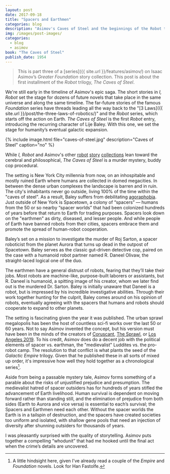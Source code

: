 ```yaml
---
layout: post
date: 2017-09-18
title: "Spacers and Earthmen"
categories: blog
description: "Asimov's Caves of Steel and the beginnings of the Robot trilogy."
img: /images/post-images/
categories:
  - blog
  - asimov
book: "The Caves of Steel"
publish_date: 1954
---
```


> This is part three of a [series]({{ site.url }}/features/asimov/) on Isaac
> Asimov’s _Greater Foundation_ story collection. This post is about the first
> installment of the _Robot_ trilogy, _The Caves of Steel_.

We're still early in the timeline of Asimov's epic saga. The short stories in _I, Robot_ set the stage for dozens of future novels that take place in the same universe and along the same timeline. The far-future stories of the famous _Foundation_ series have threads leading all the way back to the "[3 Laws]({{ site.url }}/post/the-three-laws-of-robotics/)" and the _Robot_ series, which starts off the action on Earth. _The Caves of Steel_ is the first _Robot_ entry, introducing the recurring character of Lije Baley. With this one, we set the stage for humanity’s eventual galactic expansion.

{% include image.html file="caves-of-steel.jpg" description="Caves of Steel" caption="no" %}

While _I, Robot_ and Asimov's other [robot](https://www.goodreads.com/book/show/41818.Robot_Dreams) [story](https://www.goodreads.com/book/show/41823.Robot_Visions) [collections](https://www.goodreads.com/book/show/50091.The_Complete_Robot) lean toward the cerebral and philosophical, _The Caves of Steel_ is a murder mystery, buddy cop procedural.

The setting is New York City millennia from now, on an inhospitable and mostly ruined Earth where humans are collected in domed megacities. In between the dense urban complexes the landscape is barren and in ruin. The city's inhabitants never go outside, living 100% of the time within the "caves of steel". As a result, Baley suffers from debilitating [agoraphobia](https://en.wikipedia.org/wiki/Agoraphobia). Just outside of New York is Spacetown, a colony of “spacers” — humans from the 50 or so nearby “spacer worlds” that had been colonized hundreds of years before that return to Earth for trading purposes. Spacers look down on the "earthmen" as dirty, diseased, and lesser people. And while people of Earth have banned robots from their cities, spacers embrace them and promote the spread of human-robot cooperation.

Baley’s set on a mission to investigate the murder of Roj Sarton, a spacer roboticist from the planet Aurora that turns up dead in the outpost of Spacetown. Baley serves as the classic gut-driven detective cop, paired on the case with a humanoid robot partner named R. Daneel Olivaw, the straight-laced logical one of the duo.

The earthmen have a general distrust of robots, fearing that they’ll take their jobs. Most robots are machine-like, purpose-built laborers or assistants, but R. Daneel is humanoid, a spitting image of his creator, whom we later find out is the murdered Dr. Sarton. Baley is initially unaware that Daneel is a robot, but is impressed by his incredible investigative abilities. Through their work together hunting for the culprit, Baley comes around on his opinion of robots, eventually agreeing with the spacers that humans and robots should cooperate to expand to other planets.

The setting is fascinating given the year it was published. The urban sprawl megalopolis has been the host of countless sci-fi works over the last 50 or 60 years. Not to say Asimov invented the concept, but his version must have been in the minds of the creators of [Coruscant](https://en.wikipedia.org/wiki/Coruscant), [The Sprawl](https://en.wikipedia.org/wiki/The_Sprawl), or [Los Angeles 2019](https://en.wikipedia.org/wiki/Blade_Runner). To his credit, Asimov does do a decent job with the political elements of spacer vs. earthman, the "medievalist" Luddites vs. the pro-robot camp. The resolution to that conflict is what plants the seed of the _Galactic Empire_ trilogy. Given that he published these in all sorts of mixed up order, it's impressive how well they hold together as a chronological series[^series].

Aside from being a passable mystery tale, Asimov forms something of a parable about the risks of unjustified prejudice and presumption. The medievalist hatred of spacer outsiders has for hundreds of years stifled the advancement of Earth livelihood. Human survival is dependent on moving forward rather than standing still, and the elimination of prejudice from both sides (Earth to Aurora and vice versa) is essential to each’s survival; the Spacers and Earthmen need each other. Without the spacer worlds the Earth is in a tailspin of destruction, and the spacers have created societies too uniform and isolated, with shallow gene pools that need an injection of diversity after shunning outsiders for thousands of years.

I was pleasantly surprised with the quality of storytelling. Asimov puts together a compelling “whodunit” that had me hooked until the final act when the crime’s details are uncovered.

[^series]: A little hindsight here, given I've already read a couple of the _Empire_ and _Foundation_ novels. Look for Han Fastolfe.
